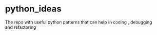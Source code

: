 # python_ideas
The repo with useful python patterns that can help in coding , debugging and refactoring
